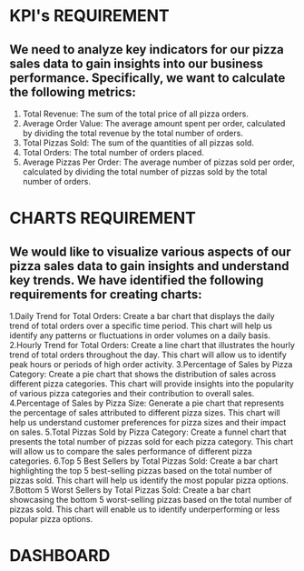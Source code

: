 # KPI's REQUIREMENT
## We need to analyze key indicators for our pizza sales data to gain insights into our business performance. Specifically, we want to calculate the following metrics:
1. Total Revenue: The sum of the total price of all pizza orders.
2. Average Order Value: 
The average amount spent per order, calculated by dividing the total revenue by the total number of orders.
3. Total Pizzas Sold: The sum of the quantities of all pizzas sold.
4. Total Orders: The total number of orders placed.
5. Average Pizzas Per Order: 
The average number of pizzas sold per order, calculated by dividing the total number of pizzas sold by the total number of orders.

# CHARTS REQUIREMENT
## We would like to visualize various aspects of our pizza sales data to gain insights and understand key trends. We have identified the following requirements for creating charts:
1.Daily Trend for Total Orders:
Create a bar chart that displays the daily trend of total orders over a specific time period. This chart will help us identify any patterns or fluctuations in order volumes on a daily basis.
2.Hourly Trend for Total Orders:
Create a line chart that illustrates the hourly trend of total orders throughout the day. This chart will allow us to identify peak hours or periods of high order activity.
3.Percentage of Sales by Pizza Category:
Create a pie chart that shows the distribution of sales across different pizza categories. This chart will provide insights into the popularity of various pizza categories and their contribution to overall sales.
4.Percentage of Sales by Pizza Size:
Generate a pie chart that represents the percentage of sales attributed to different pizza sizes. This chart will help us understand customer preferences for pizza sizes and their impact on sales.
5.Total Pizzas Sold by Pizza Category:
Create a funnel chart that presents the total number of pizzas sold for each pizza category. This chart will allow us to compare the sales performance of different pizza categories.
6.Top 5 Best Sellers by Total Pizzas Sold:
Create a bar chart highlighting the top 5 best-selling pizzas based on the total number of pizzas sold.
This chart will help us identify the most popular pizza options.
7.Bottom 5 Worst Sellers by Total Pizzas Sold:
Create a bar chart showcasing the bottom 5 worst-selling pizzas based on the total number of pizzas sold. This chart will enable us to identify underperforming or less popular pizza options.

# DASHBOARD




